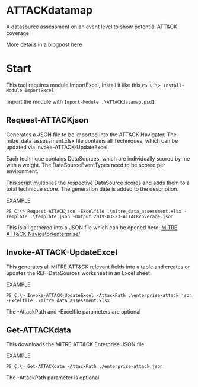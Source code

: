# ATTACKdatamap
A datasource assessment on an event level to show potential ATT&CK coverage

More details in a blogpost [here](https://medium.com/@olafhartong/assess-your-data-potential-with-att-ck-datamap-f44884cfed11)

# Start
This tool requires module ImportExcel, Install it like this ```PS C:\> Install-Module ImportExcel```

Import the module with ```Import-Module .\ATTACKdatamap.psd1```

## Request-ATTACKjson
Generates a JSON file to be imported into the ATT&CK Navigator. The mitre_data_assessment.xlsx file contains all Techniques, which can be updated via Invoke-ATTACK-UpdateExcel.

Each technique contains DataSources, which are individually scored by me with a weight. The DataSourceEventTypes need to be scored per environment.

This script multiplies the respective DataSource scores and adds them to a total technique score. The generation date is added to the description.

EXAMPLE

```PS C:\> Request-ATTACKjson -Excelfile .\mitre_data_assessment.xlsx -Template .\template.json -Output 2019-03-23-ATTACKcoverage.json```

This is all gathered into a JSON file which can be opened here;
[MITRE ATT&CK Navigator/enterprise/](https://mitre-attack.github.io/attack-navigator/enterprise/)

## Invoke-ATTACK-UpdateExcel
This generates all MITRE ATT&CK relevant fields into a table and creates or updates the REF-DataSources worksheet in an Excel sheet

EXAMPLE

```PS C:\> Invoke-ATTACK-UpdateExcel -AttackPath .\enterprise-attack.json -Excelfile .\mitre_data_assessment.xlsx```

The -AttackPath and -Excelfile parameters are optional

## Get-ATTACKdata
This downloads the MITRE ATT&CK Enterprise JSON file

EXAMPLE

```PS C:\> Get-ATTACKdata -AttackPath ./enterprise-attack.json```

The -AttackPath parameter is optional
